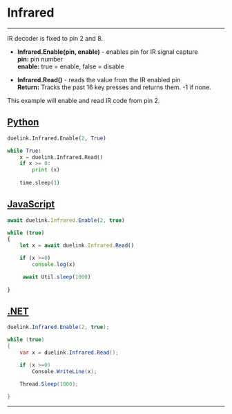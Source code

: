 # Infrared

---

IR decoder is fixed to pin 2 and 8.

- **Infrared.Enable(pin, enable)** - enables pin for IR signal capture <br>
**pin:** pin number <br>
**enable:** true = enable, false = disable <br>

- **Infrared.Read()** - reads the value from the IR enabled pin <br>
**Return:** Tracks the past 16 key presses and returns them. -1 if none.

This example will enable and read IR code from pin 2.

## [Python](#tab/py)

```py
duelink.Infrared.Enable(2, True)

while True:
    x = duelink.Infrared.Read()
    if x >= 0:
        print (x)
        
    time.sleep(1)

```

## [JavaScript](#tab/js)

```js
await duelink.Infrared.Enable(2, true)

while (true)
{
    let x = await duelink.Infrared.Read()

    if (x >=0)                
        console.log(x)

     await Util.sleep(1000)
                
}
```

## [.NET](#tab/net)

```cs
duelink.Infrared.Enable(2, true);

while (true)
{
    var x = duelink.Infrared.Read();

    if (x >=0)                
        Console.WriteLine(x);

    Thread.Sleep(1000);
                
}
```

---
